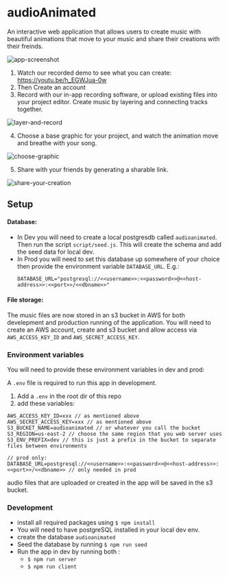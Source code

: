 # audioAnimated

An interactive web application that allows users to create music with beautiful animations that move to your music and share their creations with their freinds.

![app-screenshot](app-screenshot.png)

1. Watch our recorded demo to see what you can create: https://youtu.be/h_EGWJua-0w
2. Then Create an account
3. Record with our in-app recording software, or upload existing files into your project editor. Create music by layering and connecting tracks together.

![layer-and-record](layer-and-record.png)

4. Choose a base graphic for your project, and watch the animation move and breathe with your song.

![choose-graphic](choose-graphic.png)

5. Share with your friends by generating a sharable link.

![share-your-creation](share-your-creation.png)

## Setup

#### Database:

- In Dev you will need to create a local postgresdb called `audioanimated`. Then run the script `script/seed.js`. This will create the schema and add the seed data for local dev.
- In Prod you will need to set this database up somewhere of your choice then provide the environment variable `DATABASE_URL`. E.g.:
  ```
  DATABASE_URL="postgresql://<<username>>:<<password>>@<<host-address>>:<<port>>/<<dbname>>"
  ```

#### File storage:

The music files are now stored in an s3 bucket in AWS for both develepment and production running of the application. You will need to create an AWS account, create and s3 bucket and allow access via `AWS_ACCESS_KEY_ID` and `AWS_SECRET_ACCESS_KEY`.

### Environment variables

You will need to provide these environment variables in dev and prod:

A `.env` file is required to run this app in development.

1. Add a `.env` in the root dir of this repo
2. add these variables:

```
AWS_ACCESS_KEY_ID=xxx // as mentioned above
AWS_SECRET_ACCESS_KEY=xxx // as mentioned above
S3_BUCKET_NAME=audioanimated // or whatever you call the bucket
S3_REGION=us-east-2 // choose the same region that you web server uses
S3_ENV_PREFIX=dev // this is just a prefix in the bucket to separate files between environments

// prod only:
DATABASE_URL=postgresql://<<username>>:<<password>>@<<host-address>>:<<port>>/<<dbname>> // only needed in prod
```

audio files that are uploaded or created in the app will be saved in the s3 bucket.

### Development

- install all required packages using `$ npm install`
- You will need to have postgreSQL installed in your local dev env.
- create the database `audioanimated`
- Seed the database by running `$ npm run seed`
- Run the app in dev by running both :
  - `$ npm run server`
  - `$ npm run client`

